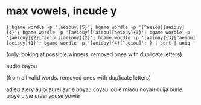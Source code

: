 # max vowels, incude y
```shell
{ bgame wordle -p '[aeiouy]{5}'; bgame wordle -p '[^aeiou][aeiouy]{4}'; bgame wordle -p '[aeiouy][^aieou][aeiouy]{3}'; bgame wordle -p '[aeiouy]{2}[^aeiou][aeiouy]{2}'; bgame wordle -p '[aeiouy]{3}[^aeiou][aeiouy]{1}'; bgame wordle -p '[aeiouy]{4}[^aeiou]'; } | sort | uniq
```
(only looking at possible winners. removed ones with duplicate letters)

audio
bayou

(from all valid words. removed ones with duplicate letters)

adieu
aiery
auloi
aurei
ayrie
boyau
coyau
louie
miaou
noyau
ouija
ourie
pioye
ulyie
uraei
youse
yowie

